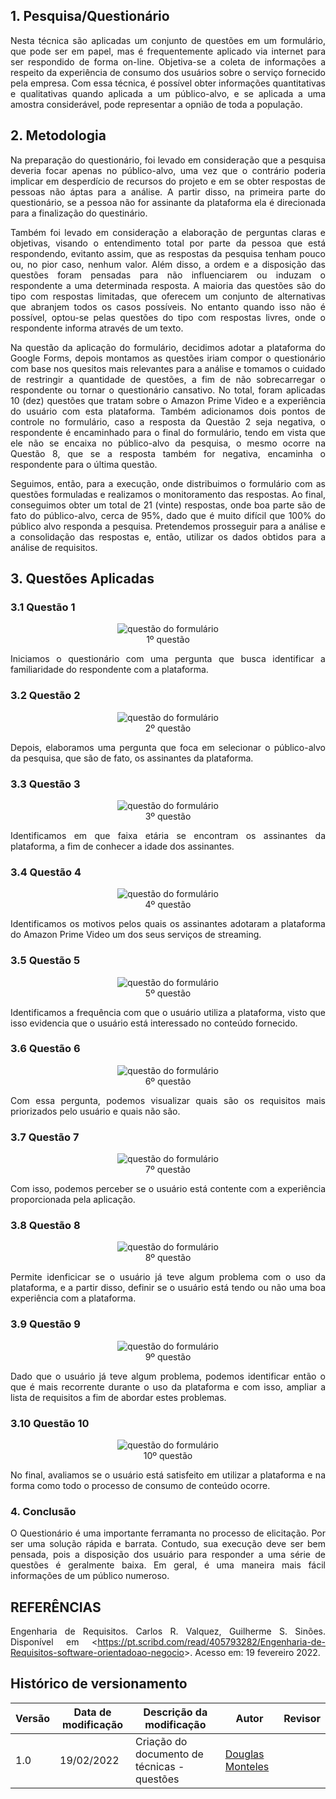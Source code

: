 ## 1. Pesquisa/Questionário

<p align="justify">Nesta técnica são aplicadas um conjunto de questões em um formulário, que pode ser em papel, mas é frequentemente aplicado via internet para ser respondido de forma on-line. Objetiva-se a coleta de informações a respeito da experiência de consumo dos usuários sobre o serviço fornecido pela empresa. Com essa técnica, é possível obter informações quantitativas e qualitativas quando aplicada a um público-alvo, e se aplicada a uma amostra considerável, pode representar a opnião de toda a população.</p>

## 2. Metodologia

<p align="justify">
Na preparação do questionário, foi levado em consideração que a pesquisa deveria focar apenas no público-alvo, uma vez que o contrário poderia implicar em desperdício de recursos do projeto e em se obter respostas de pessoas não áptas para a análise. A partir disso, na primeira parte do questionário, se a pessoa não for assinante da plataforma ela é direcionada para a finalização do questinário.
</p>

<p align="justify">
Também foi levado em consideração a elaboração de perguntas claras e objetivas, visando o entendimento total por parte da pessoa que está respondendo, evitanto assim, que as respostas da pesquisa tenham pouco ou, no pior caso, nenhum valor. Além disso, a ordem e a disposição das questões foram pensadas para não influenciarem ou induzam o respondente a uma determinada resposta. A maioria das questões são do tipo com respostas limitadas, que oferecem um conjunto de alternativas que abranjem todos os casos possíveis. No entanto quando isso não é possível, optou-se pelas questões do tipo com respostas livres, onde o respondente informa através de um texto.
</p>

<p align="justify">
Na questão da aplicação do formulário, decidimos adotar a plataforma do Google Forms, depois montamos as questões iriam compor o questionário com base nos quesitos mais relevantes para a análise e tomamos o cuidado de restringir a quantidade de questões, a fim de não sobrecarregar o respondente ou tornar o questionário cansativo. No total, foram aplicadas 10 (dez) questões que tratam sobre o Amazon Prime Video e a experiência do usuário com esta plataforma. Também adicionamos dois pontos de controle no formulário, caso a resposta da  Questão 2 seja negativa, o respondente é encaminhado para o final do formulário, tendo em vista que ele não se encaixa no público-alvo da pesquisa, o mesmo ocorre na Questão 8, que se a resposta também for negativa, encaminha o respondente para o última questão.
</p>

<p align="justify">
Seguimos, então, para a execução, onde distribuimos o formulário com as questões formuladas e realizamos o monitoramento das respostas. Ao final, conseguimos obter um total de 21 (vinte) respostas, onde boa parte são de fato do público-alvo, cerca de 95%, dado que é muito difícil que 100% do público alvo responda a pesquisa. Pretendemos prosseguir para a análise e a consolidação das respostas e, então, utilizar os dados obtidos para a análise de requisitos.
</p>

## 3. Questões Aplicadas

### 3.1 Questão 1

<center>
  <figure>
      <img src="../../../assets/img/questionario/q1.png" alt="questão do formulário">
      <figcaption>1º questão</figcaption>
  </figure>
</center>


<p align="justify">
Iniciamos o questionário com uma pergunta que busca identificar a familiaridade do respondente com a plataforma.
</p>

### 3.2 Questão 2

<center>
  <figure>
      <img src="../../../assets/img/questionario/q2.png" alt="questão do formulário">
      <figcaption>2º questão</figcaption>
  </figure>
</center>

<p align="justify">
Depois, elaboramos uma pergunta que foca em selecionar o público-alvo da pesquisa, que são de fato, os assinantes da plataforma.
</p>

### 3.3 Questão 3

<center>
  <figure>
      <img src="../../../assets/img/questionario/q3.png" alt="questão do formulário">
      <figcaption>3º questão</figcaption>
  </figure>
</center>

<p align="justify">
Identificamos em que faixa etária se encontram os assinantes da plataforma, a fim de conhecer a idade dos assinantes.
</p>

### 3.4 Questão 4

<center>
  <figure>
      <img src="../../../assets/img/questionario/q4.png" alt="questão do formulário">
      <figcaption>4º questão</figcaption>
  </figure>
</center>

<p align="justify">
  Identificamos os motivos pelos quais os assinantes adotaram a plataforma do Amazon Prime Video um dos seus serviços de streaming.
</p>

### 3.5 Questão 5

<center>
  <figure>
      <img src="../../../assets/img/questionario/q5.png" alt="questão do formulário">
      <figcaption>5º questão</figcaption>
  </figure>
</center>

<p align="justify">
  Identificamos a frequência com que o usuário utiliza a plataforma, visto que isso evidencia que o usuário está interessado no conteúdo fornecido.
</p>

### 3.6 Questão 6

<center>
  <figure>
      <img src="../../../assets/img/questionario/q6.png" alt="questão do formulário">
      <figcaption>6º questão</figcaption>
  </figure>
</center>

<p align="justify">
  Com essa pergunta, podemos visualizar quais são os requisitos mais priorizados pelo usuário e quais não são. 
</p>

### 3.7 Questão 7

<center>
  <figure>
      <img src="../../../assets/img/questionario/q7.png" alt="questão do formulário">
      <figcaption>7º questão</figcaption>
  </figure>
</center>

<p align="justify">
  Com isso, podemos perceber se o usuário está contente com a experiência proporcionada pela aplicação.
</p>

### 3.8 Questão 8

<center>
  <figure>
      <img src="../../../assets/img/questionario/q8.png" alt="questão do formulário">
      <figcaption>8º questão</figcaption>
  </figure>
</center>

<p align="justify">
  Permite idenficicar se o usuário já teve algum problema com o uso da plataforma, e a partir disso, definir se o usuário está tendo ou não uma boa experiência com a plataforma.
</p>

### 3.9 Questão 9

<center>
  <figure>
      <img src="../../../assets/img/questionario/q9.png" alt="questão do formulário">
      <figcaption>9º questão</figcaption>
  </figure>
</center>

<p align="justify">
  Dado que o usuário já teve algum problema, podemos identificar então o que é mais recorrente durante o uso da plataforma e com isso, ampliar a lista de requisitos a fim de abordar estes problemas.
</p>

### 3.10 Questão 10

<center>
  <figure>
      <img src="../../../assets/img/questionario/q10.png" alt="questão do formulário">
      <figcaption>10º questão</figcaption>
  </figure>
</center>

<p align="justify">
  No final, avaliamos se o usuário está satisfeito em utilizar a plataforma e na forma como todo o processo de consumo de conteúdo ocorre.
</p>

### 4. Conclusão
<p align="justify">
  O Questionário é uma importante ferramanta no processo de elicitação. Por ser uma solução rápida e barrata. Contudo, sua execução deve ser bem pensada, pois a disposição dos usuário para responder a uma série de questões é geralmente baixa. Em geral, é uma maneira mais fácil informações de um público numeroso.
</p>

## REFERÊNCIAS
<p align="justify">Engenharia de Requisitos. Carlos R. Valquez, Guilherme S. Sinões. Disponível em <<a href="https://pt.scribd.com/read/405793282/Engenharia-de-Requisitos-software-orientadoao-negocio">https://pt.scribd.com/read/405793282/Engenharia-de-Requisitos-software-orientadoao-negocio</a>>. Acesso em: 19 fevereiro 2022.</p>

## Histórico de versionamento

|Versão|Data de modificação|Descrição da modificação|Autor|Revisor|
|-|-|-|-|-|
|1.0|19/02/2022|Criação do documento de técnicas - questões|<a href="https://github.com/douglasmonteles">Douglas Monteles</a>| <a href="https://github.com/"></a> |
